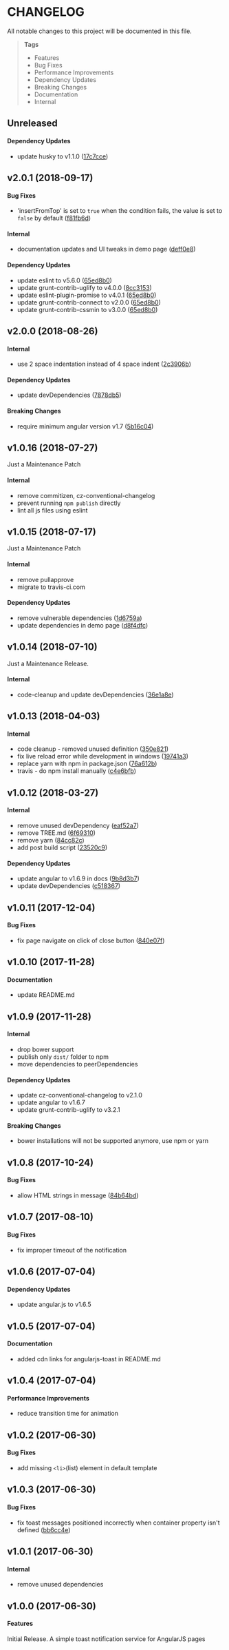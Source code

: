 # CHANGELOG

All notable changes to this project will be documented in this file.

> **Tags**
> - Features
> - Bug Fixes
> - Performance Improvements
> - Dependency Updates
> - Breaking Changes
> - Documentation
> - Internal

## Unreleased

#### Dependency Updates

* update husky to v1.1.0 ([17c7cce](https://github.com/sibiraj-s/angularjs-toast/commit/17c7cce))

## v2.0.1 (2018-09-17)

#### Bug Fixes

* 'insertFromTop' is set to `true` when the condition fails, the value is set to `false` by default ([f81fb6d](https://github.com/sibiraj-s/angularjs-toast/commit/f81fb6d))

#### Internal

* documentation updates and UI tweaks in demo page ([deff0e8](https://github.com/sibiraj-s/angularjs-toast/commit/deff0e8))

#### Dependency Updates

* update eslint to v5.6.0 ([65ed8b0](https://github.com/sibiraj-s/angularjs-toast/commit/65ed8b0))
* update grunt-contrib-uglify to v4.0.0 ([8cc3153](https://github.com/sibiraj-s/angularjs-toast/commit/8cc3153))
* update eslint-plugin-promise to v4.0.1 ([65ed8b0](https://github.com/sibiraj-s/angularjs-toast/commit/65ed8b0))
* update grunt-contrib-connect to v2.0.0 ([65ed8b0](https://github.com/sibiraj-s/angularjs-toast/commit/65ed8b0))
* update grunt-contrib-cssmin to v3.0.0 ([65ed8b0](https://github.com/sibiraj-s/angularjs-toast/commit/65ed8b0))

## v2.0.0 (2018-08-26)

#### Internal

* use 2 space indentation instead of 4 space indent ([2c3906b](https://github.com/sibiraj-s/angularjs-toast/commit/2c3906b))

#### Dependency Updates

* update devDependencies ([7878db5](https://github.com/sibiraj-s/angularjs-toast/commit/7878db5))

#### Breaking Changes

* require minimum angular version v1.7 ([5b16c04](https://github.com/sibiraj-s/angularjs-toast/commit/5b16c04))

## v1.0.16 (2018-07-27)

Just a Maintenance Patch

#### Internal

* remove commitizen, cz-conventional-changelog
* prevent running `npm publish` directly
* lint all js files using eslint

## v1.0.15 (2018-07-17)

Just a Maintenance Patch

#### Internal

* remove pullapprove
* migrate to travis-ci.com

#### Dependency Updates

* remove vulnerable dependencies ([1d6759a](https://github.com/sibiraj-s/angularjs-toast/commit/1d6759a))
* update dependencies in demo page ([d8f4dfc](https://github.com/sibiraj-s/angularjs-toast/commit/d8f4dfc))

## v1.0.14 (2018-07-10)

Just a Maintenance Release.

#### Internal

* code-cleanup and update devDependencies ([36e1a8e](https://github.com/sibiraj-s/angularjs-toast/commit/36e1a8e))

## v1.0.13 (2018-04-03)

#### Internal

* code cleanup - removed unused definition ([350e821](https://github.com/sibiraj-s/angularjs-toast/commit/350e821))
* fix live reload error while development in windows ([19741a3](https://github.com/sibiraj-s/angularjs-toast/commit/19741a3))
* replace yarn with npm in package.json ([76a612b](https://github.com/sibiraj-s/angularjs-toast/commit/76a612b))
* travis - do npm install manually ([c4e6bfb](https://github.com/sibiraj-s/angularjs-toast/commit/c4e6bfb))

## v1.0.12 (2018-03-27)

#### Internal

* remove unused devDependency ([eaf52a7](https://github.com/sibiraj-s/angularjs-toast/commit/eaf52a7))
* remove TREE.md ([6f69310](https://github.com/sibiraj-s/angularjs-toast/commit/6f69310))
* remove yarn ([84cc82c](https://github.com/sibiraj-s/angularjs-toast/commit/84cc82c))
* add post build script ([23520c9](https://github.com/sibiraj-s/angularjs-toast/commit/23520c9))

#### Dependency Updates

* update angular to v1.6.9 in docs ([9b8d3b7](https://github.com/sibiraj-s/angularjs-toast/commit/9b8d3b7))
* update devDependencies ([c518367](https://github.com/sibiraj-s/angularjs-toast/commit/c518367))

## v1.0.11 (2017-12-04)

#### Bug Fixes

* fix page navigate on click of close button ([840e07f](https://github.com/sibiraj-s/angularjs-toast/commit/840e07f))

## v1.0.10 (2017-11-28)

#### Documentation

* update README.md

## v1.0.9 (2017-11-28)

#### Internal

* drop bower support
* publish only `dist/` folder to npm
* move dependencies to peerDependencies

#### Dependency Updates

* update cz-conventional-changelog to v2.1.0
* update angular to v1.6.7
* update grunt-contrib-uglify to v3.2.1

#### Breaking Changes

* bower installations will not be supported anymore, use npm or yarn

## v1.0.8 (2017-10-24)

#### Bug Fixes

* allow HTML strings in message ([84b64bd](https://github.com/sibiraj-s/angularjs-toast/commit/84b64bd))

## v1.0.7 (2017-08-10)

#### Bug Fixes

* fix improper timeout of the notification

## v1.0.6 (2017-07-04)

#### Dependency Updates

* update angular.js to v1.6.5

## v1.0.5 (2017-07-04)

#### Documentation

* added cdn links for angularjs-toast in README.md

## v1.0.4 (2017-07-04)

#### Performance Improvements

* reduce transition time for animation

## v1.0.2 (2017-06-30)

#### Bug Fixes

* add missing `<li>`(list) element in default template

## v1.0.3 (2017-06-30)

#### Bug Fixes

* fix toast messages positioned incorrectly when container property isn't defined ([bb6cc4e](https://github.com/sibiraj-s/angularjs-toast/commit/bb6cc4e))

## v1.0.1 (2017-06-30)

#### Internal

* remove unused dependencies

## v1.0.0 (2017-06-30)

#### Features

Initial Release. A simple toast notification service for AngularJS pages

